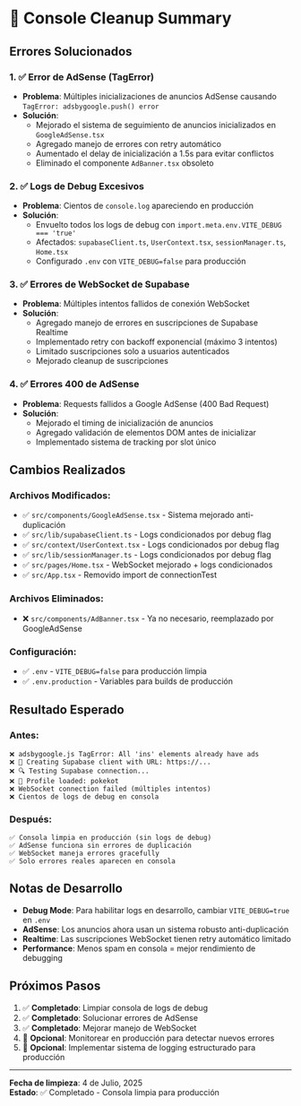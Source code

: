 # 🧹 Console Cleanup Summary

## Errores Solucionados

### 1. ✅ Error de AdSense (TagError)
- **Problema**: Múltiples inicializaciones de anuncios AdSense causando `TagError: adsbygoogle.push() error`
- **Solución**: 
  - Mejorado el sistema de seguimiento de anuncios inicializados en `GoogleAdSense.tsx`
  - Agregado manejo de errores con retry automático
  - Aumentado el delay de inicialización a 1.5s para evitar conflictos
  - Eliminado el componente `AdBanner.tsx` obsoleto

### 2. ✅ Logs de Debug Excesivos
- **Problema**: Cientos de `console.log` apareciendo en producción
- **Solución**: 
  - Envuelto todos los logs de debug con `import.meta.env.VITE_DEBUG === 'true'`
  - Afectados: `supabaseClient.ts`, `UserContext.tsx`, `sessionManager.ts`, `Home.tsx`
  - Configurado `.env` con `VITE_DEBUG=false` para producción

### 3. ✅ Errores de WebSocket de Supabase
- **Problema**: Múltiples intentos fallidos de conexión WebSocket
- **Solución**:
  - Agregado manejo de errores en suscripciones de Supabase Realtime
  - Implementado retry con backoff exponencial (máximo 3 intentos)
  - Limitado suscripciones solo a usuarios autenticados
  - Mejorado cleanup de suscripciones

### 4. ✅ Errores 400 de AdSense
- **Problema**: Requests fallidos a Google AdSense (400 Bad Request)
- **Solución**:
  - Mejorado el timing de inicialización de anuncios
  - Agregado validación de elementos DOM antes de inicializar
  - Implementado sistema de tracking por slot único

## Cambios Realizados

### Archivos Modificados:
- ✅ `src/components/GoogleAdSense.tsx` - Sistema mejorado anti-duplicación
- ✅ `src/lib/supabaseClient.ts` - Logs condicionados por debug flag
- ✅ `src/context/UserContext.tsx` - Logs condicionados por debug flag  
- ✅ `src/lib/sessionManager.ts` - Logs condicionados por debug flag
- ✅ `src/pages/Home.tsx` - WebSocket mejorado + logs condicionados
- ✅ `src/App.tsx` - Removido import de connectionTest

### Archivos Eliminados:
- ❌ `src/components/AdBanner.tsx` - Ya no necesario, reemplazado por GoogleAdSense

### Configuración:
- ✅ `.env` - `VITE_DEBUG=false` para producción limpia
- ✅ `.env.production` - Variables para builds de producción

## Resultado Esperado

### Antes:
```
❌ adsbygoogle.js TagError: All 'ins' elements already have ads
❌ 🔧 Creating Supabase client with URL: https://...
❌ 🔍 Testing Supabase connection...
❌ 👤 Profile loaded: pokekot
❌ WebSocket connection failed (múltiples intentos)
❌ Cientos de logs de debug en consola
```

### Después:
```
✅ Consola limpia en producción (sin logs de debug)
✅ AdSense funciona sin errores de duplicación
✅ WebSocket maneja errores gracefully
✅ Solo errores reales aparecen en consola
```

## Notas de Desarrollo

- **Debug Mode**: Para habilitar logs en desarrollo, cambiar `VITE_DEBUG=true` en `.env`
- **AdSense**: Los anuncios ahora usan un sistema robusto anti-duplicación
- **Realtime**: Las suscripciones WebSocket tienen retry automático limitado
- **Performance**: Menos spam en consola = mejor rendimiento de debugging

## Próximos Pasos

1. ✅ **Completado**: Limpiar consola de logs de debug
2. ✅ **Completado**: Solucionar errores de AdSense
3. ✅ **Completado**: Mejorar manejo de WebSocket
4. 🔄 **Opcional**: Monitorear en producción para detectar nuevos errores
5. 🔄 **Opcional**: Implementar sistema de logging estructurado para producción

---
**Fecha de limpieza**: 4 de Julio, 2025  
**Estado**: ✅ Completado - Consola limpia para producción
